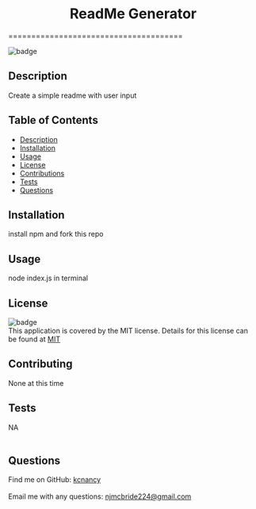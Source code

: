 
<h1 align="center">ReadMe Generator </h1>
======================================

![badge](https://img.shields.io/badge/license-MIT-brightgreen)<br />

## Description
Create a simple readme with user input
## Table of Contents
  - [Description](#description)
  - [Installation](#installation)
  - [Usage](#usage)
  - [License](#license)
  - [Contributions](#contribution)
  - [Tests](#tests)
  - [Questions](#questions)
## Installation
install npm and fork this repo
## Usage
node index.js in terminal
## License

![badge](https://img.shields.io/badge/license-MIT-brightgreen)
<br />
This application is covered by the MIT license. Details for this 
license can be found at [MIT](https://opensource.org/licenses/)  

## Contributing
None at this time
## Tests
NA<br />
<br />

## Questions

Find me on GitHub: [kcnancy](https://github.com/kcnancy)<br />
<br />
Email me with any questions: njmcbride224@gmail.com<br /><br />
    